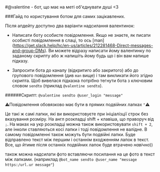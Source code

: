 #@valentine - бот, що має на меті об'єднувати душі <3

###Гайд по користування ботом для самих зацікавлених.

Після апдейту доступно два варіанти надсилання валентинок:

* Написати боту особисте повідомлення. Якщо не знаєте, як писати особисті повідомлення в слаці, то ось [man] (https://get.slack.help/hc/en-us/articles/212281468-Direct-messages-and-group-DMs).
Ви можете відразу написати йому валентинку по заданому скрипту або ж напишіть йому будь що і він вам напише підказу.
   
* Запросити бота до каналу (відкритиго або закритого) або до групового повідомлення (див `man` вище) і там викликати його згідно скрипта. Щоб вивелася підказка потрібно тегнути бота з ключовим словом `sendto` (приклад `@valentine sendto`).

######Скрипт:
`@valentine sendto @user_login "message"`

:warning:Повідомлення обовязково має бути в прямих подвійних лапках `"`:warning:

Це такі ж самі лапки, які ви використовуєте при ініціалізції строк без вказування розміру.
На англ розкладці shift + клавіша, що праворуч від ` ; `. На маках на укр розкладці можна також використовувати `shift + 2`, але інколи ставляються косі лапки і тоді повідомлення не валідне. В самому повідомленні також можуть бути подвійні лапки. Буде відправлено текст між першим і останнім входженням лапок в текст. Все, що йтиме після останніх подвійних лапок буде втрачено *навічно*))

також можна надсилати фото вставляючи посилання на це фото в текст між лапками. (наприклад `@bot_name sendto @user_name "message https:/url.ur message"`)